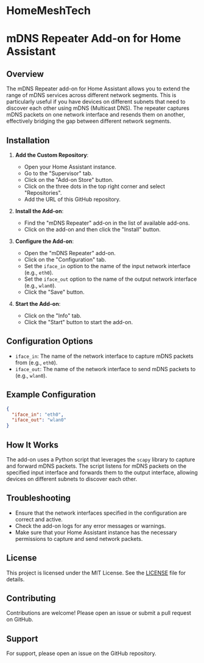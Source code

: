 # HomeMeshTech

# mDNS Repeater Add-on for Home Assistant

## Overview

The mDNS Repeater add-on for Home Assistant allows you to extend the range of mDNS services across different network segments. This is particularly useful if you have devices on different subnets that need to discover each other using mDNS (Multicast DNS). The repeater captures mDNS packets on one network interface and resends them on another, effectively bridging the gap between different network segments.

## Installation

1. **Add the Custom Repository**:
    - Open your Home Assistant instance.
    - Go to the "Supervisor" tab.
    - Click on the "Add-on Store" button.
    - Click on the three dots in the top right corner and select "Repositories".
    - Add the URL of this GitHub repository.

2. **Install the Add-on**:
    - Find the "mDNS Repeater" add-on in the list of available add-ons.
    - Click on the add-on and then click the "Install" button.

3. **Configure the Add-on**:
    - Open the "mDNS Repeater" add-on.
    - Click on the "Configuration" tab.
    - Set the `iface_in` option to the name of the input network interface (e.g., `eth0`).
    - Set the `iface_out` option to the name of the output network interface (e.g., `wlan0`).
    - Click the "Save" button.

4. **Start the Add-on**:
    - Click on the "Info" tab.
    - Click the "Start" button to start the add-on.

## Configuration Options

- `iface_in`: The name of the network interface to capture mDNS packets from (e.g., `eth0`).
- `iface_out`: The name of the network interface to send mDNS packets to (e.g., `wlan0`).

## Example Configuration

```json
{
  "iface_in": "eth0",
  "iface_out": "wlan0"
}
```

## How It Works

The add-on uses a Python script that leverages the `scapy` library to capture and forward mDNS packets. The script listens for mDNS packets on the specified input interface and forwards them to the output interface, allowing devices on different subnets to discover each other.

## Troubleshooting

- Ensure that the network interfaces specified in the configuration are correct and active.
- Check the add-on logs for any error messages or warnings.
- Make sure that your Home Assistant instance has the necessary permissions to capture and send network packets.

## License

This project is licensed under the MIT License. See the [LICENSE](LICENSE) file for details.

## Contributing

Contributions are welcome! Please open an issue or submit a pull request on GitHub.

## Support

For support, please open an issue on the GitHub repository.
